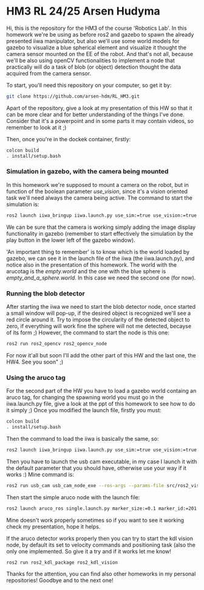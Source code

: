 # HM3 RL 24/25 Arsen Hudyma

Hi, this is the repository for the HM3 of the course 'Robotics Lab'. In this homework we're be using as before ros2 and gazebo to spawn the already presented iiwa manipulator, but also we'll use some world models for gazebo to visualize a blue spherical element and visualize it thought the camera sensor mounted on the EE of the robot. And that's not all, because we'll be also using openCV functionalities to implement a node that practically will do a task of blob (or object) detection thought the data acquired from the camera sensor.

To start, you'll need this repository on your computer, so get it by:
```bash
git clone https://github.com/arsen-hdm/RL_HM3.git
```
Apart of the repository, give a look at my presentation of this HW so that it can be more clear and for better understanding of the things I've done.
Consider that it's a powerpoint and in some parts it may contain videos, so remember to look at it ;)

Then, once you're in the dockek container, firstly:
```bash
colcon build
. install/setup.bash
```

### Simulation in gazebo, with the camera being mounted
In this homework we're supposed to mount a camera on the robot, but in function of the boolean parameter *use_vision*, since it's a vision oriented task we'll need always the camera being active.
The command to start the simulation is:
```bash
ros2 launch iiwa_bringup iiwa.launch.py use_sim:=true use_vision:=true
```
We can be sure that the camera is working simply adding the image display functionality in gazebo (remember to start effectively the simulation by the play button in the lower left of the gazebo window).

'An important thing to remember' is to know which is the world loaded by gazebo, we can see it in the launch file of the iiwa (the iiwa.launch.py), and notice also in the presentation of this homework.
The world with the arucotag is the *empty.world* and the one with the blue sphere is *empty_and_a_sphere.world*. In this case we need the second one (for now).

### Running the blob detector
After starting the iiwa we need to start the blob detector node, once started a small window will pop-up, if the desired object is recognized we'll see a red circle around it.
Try to impose the circularity of the detected object to zero, if everything will work fine the sphere will not me detected, becayse of its form ;)
However, the command to start the node is this one:
```bash
ros2 run ros2_opencv ros2_opencv_node
```

For now it'all but soon I'll add the other part of this HW and the last one, the HW4. See you soon" ;)

### Using the aruco tag
For the second part of the HW you have to load a gazebo world containg an aruco tag, for changing the spawning world you must go in the iiwa.launch.py file, give a look at the ppt of this homework to see how to do it simply ;)
Once you modified the launch file, firstly you must:
```bash
colcon build
. install/setup.bash
```
Then the command to load the iiwa is basically the same, so:
```bash
ros2 launch iiwa_bringup iiwa.launch.py use_sim:=true use_vision:=true
```
Then you have to launch the usb cam executable, in my case I launch it with the default parameter that you should have, otherwise use your way if it works :) Mine command is:
```bash
ros2 run usb_cam usb_cam_node_exe --ros-args --params-file src/ros2_vision/config/camera_params.yaml -r /image_raw:=/stereo/left/image_rect_color -r /camera_info:=/stereo/left/camera_info
```
Then start the simple aruco node with the launch file:
```bash
ros2 launch aruco_ros single.launch.py marker_size:=0.1 marker_id:=201
```
Mine doesn't work properly sometimes so if you want to see it working check my presentation, hope it helps.

If the aruco detector works properly then you can try to start the kdl vision node, by default its set to velocity commands and positioning task (also the only one implemented.
So give it a try and if it works let me know!
```bash
ros2 run ros2_kdl_package ros2_kdl_vision
```

Thanks for the attention, you can find also other homeworks in my personal repositories! Goodbye and to the next one!
